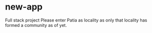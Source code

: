 # new-app
Full stack project
Please enter Patia as locality as only that locality has formed a community as of yet.
